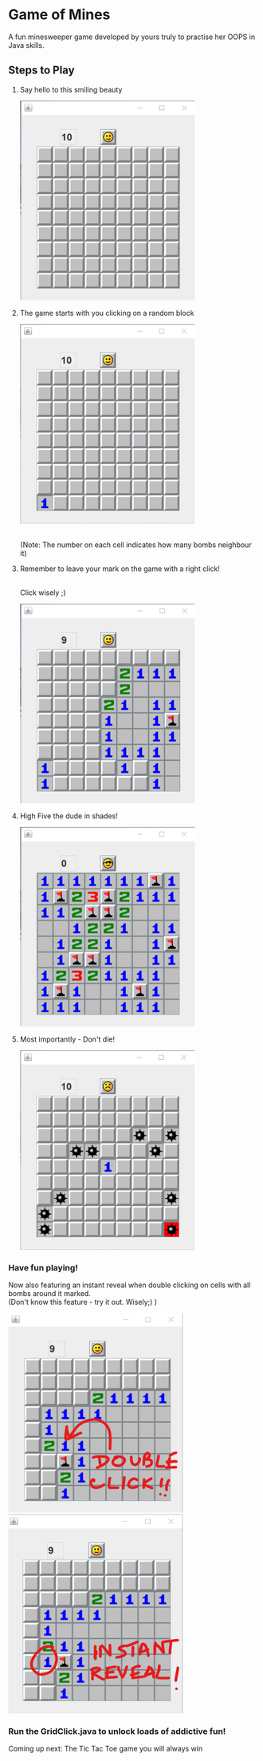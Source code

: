 # Game of Mines

A fun minesweeper game developed by yours truly to practise her OOPS in Java skills.

## Steps to Play

1. Say hello to this smiling beauty

    <img src="Minesweeper%20Example%20imgs/1.png" alt="Start" width="350px" height=400px/>
    
2. The game starts with you clicking on a random block

    <img src="Minesweeper%20Example%20imgs/2.png" alt="PickOne" width="350px" height=400px/>
    
    <br>(Note: The number on each cell indicates how many bombs neighbour it)

3. Remember to leave your mark on the game with a right click!
   
   <br>Click wisely ;)
   
    <img src="Minesweeper%20Example%20imgs/3.png" alt="Flag" width="350px" height=400px/>
 
4. High Five the dude in shades!

   <img src="Minesweeper%20Example%20imgs/4.png" alt="Win" width="350px" height=400px/>
   
5. Most importantly - Don't die!

   <img src="Minesweeper%20Example%20imgs/5.png" alt="Die" width="350px" height=400px/>
   
   
   
### Have fun playing!

Now also featuring an instant reveal when double clicking on cells with all bombs around it marked.
<br>(Don't know this feature - try it out. Wisely;) )


<img src="Minesweeper%20Example%20imgs/6.png" alt="Egg" width="350px" height=400px/> &nbsp;&nbsp;&nbsp;&nbsp;&nbsp;&nbsp;&nbsp;<img src="Minesweeper%20Example%20imgs/7.png" alt="Egg" width="350px" height=400px/>


### Run the GridClick.java to unlock loads of addictive fun!

Coming up next: The Tic Tac Toe game you will always win
